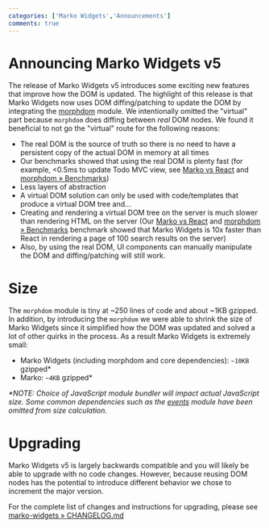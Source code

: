 ```yaml
---
categories: ['Marko Widgets','Announcements']
comments: true
---
```


Announcing Marko Widgets v5
============================================

The release of Marko Widgets v5 introduces some exciting new features that improve how the DOM is updated. The highlight of this release is that Marko Widgets now uses DOM diffing/patching to update the DOM by integrating the [morphdom](https://github.com/patrick-steele-idem/morphdom) module. We intentionally omitted the "virtual" part because `morphdom` does diffing between _real_ DOM nodes. We found it beneficial to not go the "virtual" route for the following reasons:

- The real DOM is the source of truth so there is no need to have a persistent copy of the actual DOM in memory at all times
- Our benchmarks  showed that using the real DOM is plenty fast (for example, <0.5ms to update Todo MVC view, see [Marko vs React](https://github.com/patrick-steele-idem/marko-vs-react) and [morphdom » Benchmarks](https://github.com/patrick-steele-idem/morphdom#benchmarks))
- Less layers of abstraction
- A virtual DOM solution can only be used with code/templates that produce a virtual DOM tree and...
- Creating and rendering a virtual DOM tree on the server is much slower than rendering HTML on the server (Our [Marko vs React](https://github.com/patrick-steele-idem/marko-vs-react) and [morphdom » Benchmarks](https://github.com/patrick-steele-idem/morphdom#benchmarks) benchmark showed that Marko Widgets is 10x faster than React in rendering a page of 100 search results on the server)
- Also, by using the real DOM, UI components can manually manipulate the DOM and diffing/patching will still work.

# Size

The `morphdom` module is tiny at ~250 lines of code and about ~1KB gzipped. In addition, by introducing the `morphdom` we were able to shrink the size of Marko Widgets since it simplified how the DOM was updated and solved a lot of other quirks in the process. As a result Marko Widgets is extremely small:

- Marko Widgets (including morphdom and core dependencies): `~10KB` gzipped*
- Marko: `~4KB` gzipped*

_*NOTE: Choice of JavaScript module bundler will impact actual JavaScript size. Some common dependencies such as the [events](https://nodejs.org/api/events.html) module have been omitted from size calculation._

# Upgrading

Marko Widgets v5 is largely backwards compatible and you will likely be able to upgrade with no code changes. However, because reusing DOM nodes has the potential to introduce different behavior we chose to increment the major version.

For the complete list of changes and instructions for upgrading, please see [marko-widgets » CHANGELOG.md](https://github.com/marko-js/marko-widgets/blob/master/CHANGELOG.md#v4-to-v5)
